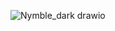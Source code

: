 ![Nymble_dark drawio](https://github.com/deepaksntiwari/TravelAgencyLLD/assets/46328711/8844d586-19e9-43f3-9ccf-d800c9f8ceea)

